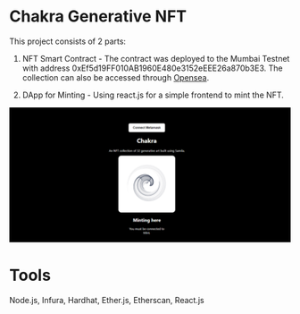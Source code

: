 # Chakra Generative NFT

This project consists of 2 parts:

1. NFT Smart Contract - The contract was deployed to the Mumbai Testnet with address 0xEf5d19FF010AB1960E480e3152eEEE26a870b3E3. The collection can also be accessed through [Opensea](https://testnets.opensea.io/collection/chakra).

3. DApp for Minting - Using react.js for a simple frontend to mint the NFT.

<img src="https://github.com/baguionini/Chakra-NFT/blob/master/DApp.png"/>

# Tools
Node.js, Infura, Hardhat, Ether.js, Etherscan, React.js
